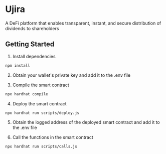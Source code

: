 # Ujira

A DeFi platform that enables transparent, instant, and secure distribution of dividends to shareholders

## Getting Started

1.  Install dependencies

```bash
npm install
```

2. Obtain your wallet's private key and add it to the .env file

3. Compile the smart contract

```bash
npx hardhat compile
```

4. Deploy the smart contract

```bash
npx hardhat run scripts/deploy.js
```

5. Obtain the logged address of the deployed smart contract and add it to the .env file

6. Call the functions in the smart contract

```bash
npx hardhat run scripts/calls.js
```
